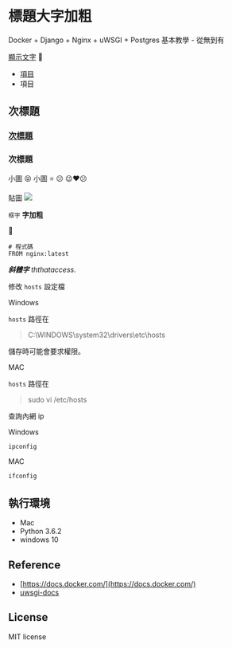 # 標題大字加粗

 Docker + Django + Nginx + uWSGI + Postgres  基本教學 - 從無到有

[顯示文字](https://www.docker.com/)
📝

* [項目](https://youtu.be/u4XIMTOsxJk)
* 項目


## 次標題

### [次標題](https://www.docker.com/)

### 次標題

小圖 :stuck_out_tongue_closed_eyes:
小圖 :star: :confused: :wink::heart::confused:

貼圖
![](https://i.imgur.com/RrNtbfz.png)


`框字`
**字加粗**

 📝


 

```程式碼
# 程式碼
FROM nginx:latest 
```



***斜體字***
*ththataccess.*



修改 `hosts` 設定檔

Windows

`hosts` 路徑在

> C:\WINDOWS\system32\drivers\etc\hosts



儲存時可能會要求權限。

MAC

`hosts` 路徑在

> sudo vi /etc/hosts

查詢內網 ip

Windows

```cmd
ipconfig
```


MAC

```cmd
ifconfig
```


## 執行環境

* Mac
* Python 3.6.2
* windows 10

## Reference

* [https://docs.docker.com/](https://docs.docker.com/)
* [uwsgi-docs](https://uwsgi-docs.readthedocs.io/en/latest/tutorials/Django_and_nginx.html)

## License

MIT license
